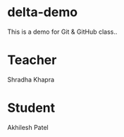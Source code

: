 # delta-demo
This is a demo for Git &amp; GitHub class..

# Teacher 
Shradha Khapra

# Student 
Akhilesh Patel